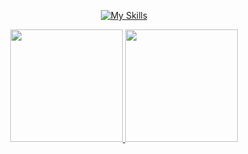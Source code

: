 <div align="center">


[![My Skills](https://skills.thijs.gg/icons?i=go,py,nodejs,cpp,bash,mongodb,mysql,postgres,neovim,vscode,docker,linux,git,githubactions,postman&theme=light)](https://skills.thijs.gg)


 

<div>
  <a href="https://github.com/josefreitas788"/>
  <img height="180em" src="https://github-readme-stats.vercel.app/api?username=josefreitas788&show_icons=true&theme=dark&include_all_commits=true&count_private=true"/> 
  <img height="180em" src="https://github-readme-stats.vercel.app/api/top-langs/?username=josefreitas788&theme=dark&layout=compact&langs_count=6"/>
</div>
<br/>
  
<!-- <div align="center">
    <a href="https://www.linkedin.com/in/josefreitas788/" target="_blank"><img src="https://img.shields.io/badge/-LinkedIn-%230077B5?style=for-the-badge&logo=linkedin&logoColor=white" target="_blank"></a>  -->
</div>
